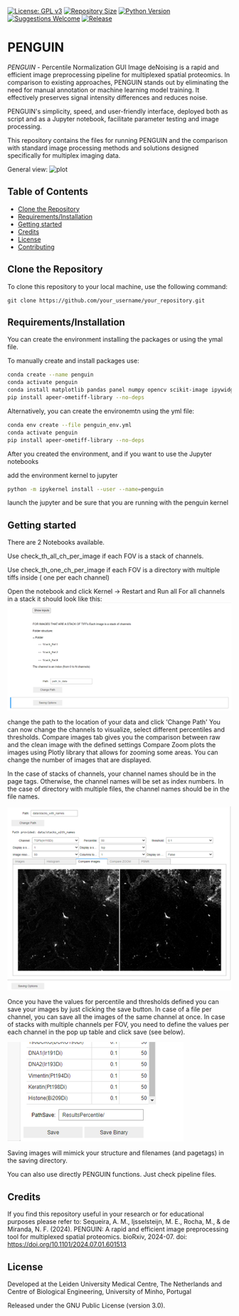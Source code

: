 [//]: # ([![License]&#40;https://img.shields.io/badge/license-MIT-blue.svg&#41;]&#40;LICENSE&#41;)
[![License: GPL v3](https://img.shields.io/badge/License-GPLv3-blue.svg)](https://www.gnu.org/licenses/gpl-3.0)
[![Repository Size](https://img.shields.io/github/repo-size/marta-seq/PENGUIN.svg)](https://github.com/marta-seq/PENGUIN)
[![Python Version](https://img.shields.io/badge/Python-3.8%2B-blue.svg)](https://www.python.org/downloads/)
[![Suggestions Welcome](https://img.shields.io/badge/Suggestions-Welcome-brightgreen.svg)](CONTRIBUTING.md)
[![Release](https://img.shields.io/github/v/release/marta-seq/PENGUIN.svg)](https://github.com/marta-seq/PENGUIN/releases/)

# PENGUIN

*PENGUIN* - Percentile Normalization GUI Image deNoising is a 
rapid and efficient image preprocessing pipeline for multiplexed spatial proteomics.
In comparison to existing approaches, PENGUIN stands out by eliminating the need 
for manual annotation or machine learning model training. 
It effectively preserves signal intensity differences and reduces noise.

PENGUIN's simplicity, speed,
and user-friendly interface, deployed both as script and as a Jupyter
notebook, facilitate parameter testing and image processing.

This repository contains the files for running PENGUIN and the comparison
with standard image processing methods and solutions designed 
specifically for multiplex imaging data. 


General view: 
![plot](figs/main_figure.png)


## Table of Contents
- [Clone the Repository](#clone-the-repository)
- [Requirements/Installation](#requirements)
- [Getting started](#getting-started)
- [Credits](#credits)
- [License](#license)
- [Contributing](#contributing)


## Clone the Repository
To clone this repository to your local machine, use the following command:

~~~~~~~~~~~~~
git clone https://github.com/your_username/your_repository.git
~~~~~~~~~~~~~

## Requirements/Installation

You can create the environment installing the packages or using the ymal file. 

To manually create and install packages use: 

```bash
conda create --name penguin
conda activate penguin
conda install matplotlib pandas panel numpy opencv scikit-image ipywidgets jupyter ipykernel plotly
pip install apeer-ometiff-library --no-deps
```

Alternatively, you can create the environemtn using the yml file:

```bash
conda env create --file penguin_env.yml
conda activate penguin
pip install apeer-ometiff-library --no-deps
```

After you created the environment, and if you want to use the Jupyter notebooks

add the environment kernel to jupyter 

```bash
python -m ipykernel install --user --name=penguin
```
launch the jupyter and be sure that you are running with the penguin kernel

## Getting started

There are 2 Notebooks available. 

Use check_th_all_ch_per_image if each FOV is a stack of channels.

Use check_th_one_ch_per_image if each FOV is a directory with multiple tiffs inside ( one per each channel)

Open the notebook and click Kernel -> Restart and Run all 
For all channels in a stack it should look like this: 
![plot](figs/all_ch_image.png)

change the path to the location of your data and click 'Change Path' 
You can now change the channels to visualize,
select different percentiles and thresholds. 
Compare images tab gives you the comparison between raw and the clean image with the defined settings
Compare Zoom plots the images using Plotly library that allows for zooming some areas. 
You can change the number of images that are displayed. 

In the case of stacks of channels, your channel names should be in the page tags. Otherwise, the channel names will be
set as index numbers. 
In the case of directory with multiple files, the channel names should be in the file names. 

![plot](figs/all_ch_image_2.png)


Once you have the values for percentile and thresholds defined you can 
save your images by just clicking the save button. 
In case of a file per channel, you can save all the images of the same 
channel at once. 
In case of stacks with multiple channels per FOV, you need to define
the values per each channel in the pop up table and click save (see below). 

![plot](figs/save_table.png)

Saving images will mimick your structure and filenames (and pagetags) in the
saving directory. 


You can also use directly PENGUIN functions. Just check pipeline files. 


## Credits
If you find this repository useful in your research or for educational purposes please refer to:
Sequeira, A. M., Ijsselsteijn, M. E., Rocha, M., & de Miranda, N. F. (2024). PENGUIN: A rapid and efficient image preprocessing tool for multiplexed spatial proteomics. bioRxiv, 2024-07.
doi: https://doi.org/10.1101/2024.07.01.601513


## License

Developed at the Leiden University Medical Centre, The Netherlands and 
Centre of Biological Engineering, University of Minho, Portugal

Released under the GNU Public License (version 3.0).


[//]: # (.. |License| image:: https://img.shields.io/badge/license-GPL%20v3.0-blue.svg)

[//]: # (   :target: https://opensource.org/licenses/GPL-3.0)

[//]: # (.. |PyPI version| image:: https://badge.fury.io/py/propythia.svg)

[//]: # (   :target: https://badge.fury.io/py/propythia)

[//]: # (.. |RTD version| image:: https://readthedocs.org/projects/propythia/badge/?version=latest&style=plastic)

[//]: # (   :target: https://propythia.readthedocs.io/)

